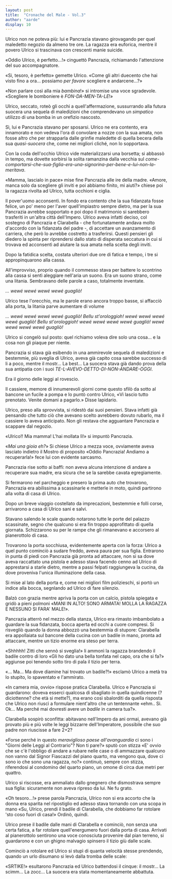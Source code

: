 ```yaml
---
layout: post
title:  "Cronache del Male - Vol.3"
author: "aarde"
display: 10
---
```

Ulrico non ne poteva più: lui e Pancrazia stavano girovagando per quel maledetto negozio da almeno tre ore. La ragazza era euforica, mentre il povero Ulrico si trascinava con crescenti manie suicide. 

«Oddio Ulrico, è perfetto...!» cinguettò Pancrazia, richiamando l'attenzione del suo accompagnatore. 

«Si, tesoro, è perfetto» gemette Ulrico. «Come gli altri duecento che hai visto fino a ora... possiamo *per favore* scegliere e andarcene...?»

«Non parlare così alla mia *bambina*!» si intromise una voce sgradevole. «Scegliere le bomboniere è *FON-DA-MEN-TA-LE*!»

Ulrico, seccato, roteò gli occhi a quell'affermazione, sussurrando alla futura suocera una sequela di maledizioni che comprendevano un *simpatico* utilizzo di una bomba in un orefizio nascosto.

Sì, lui e Pancrazia stavano per sposarsi. Ulrico ne era contento, era innamorato e non vedeva l'ora di convolare a nozze con la sua amata, non fosse altro che per strapparla dalle grinfie maledette di quella becera della sua *quasi-suocera* che, come nei migliori cliché, non lo sopportava. 

Con la coda dell'occhio Ulrico vide materializzarsi una borsetta; si abbassò in tempo, ma dovette sorbirsi la solita ramanzina dalla vecchia sul *come-comportarsi-che-sua-figlia-era-una-signorina-per-bene-e-lui-non-la-meritava*. 

«Mamma, lascialo in pace» mise fine Pancrazia alle ire della madre. «Amore, manca solo da scegliere gli inviti e poi abbiamo finito, mi aiuti?» chiese poi la ragazza rivolta ad Ulrico, tutta occhioni e ciglia. 

<!-- riletto fino a qui -->

Il pover'uomo acconsentì. In fondo era contento che la sua fidanzata fosse felice, un po' meno per l'aver quell'impiastro sempre dietro, ma per la sua Pancrazia avrebbe sopportato e poi dopo il matrimonio si sarebbero trasferiti in un'altra città dell'Impero. Ulrico aveva infatti deciso, col sostegno di Pancrazia e Clarabella - che fortunatamente andava molto d'accordo con la fidanzata del padre -, di accettare un avanzamento di carriera, che però lo avrebbe costretto a trasferirsi. Questi pensieri gli diedero la spinta per riprendersi dallo stato di disperata seccatura in cui si trovava ed acconsentì ad aiutare la sua amata nella scelta degli inviti.

Dopo la fatidica scelta, costata ulteriori due ore di fatica e tempo, i tre si appropinquarono alla cassa.

All'improvviso, proprio quando il commesso stava per battere lo scontrino alla cassa si sentì aleggiare nell'aria un suono. Era un suono strano, come una litania. Sembravano delle parole a caso, totalmente inventate.

*... wewé wewé wewé wewé guagliò!* 

Ulrico tese l'orecchio, ma le parole erano ancora troppo basse, si affacciò alla porta, la litania parve aumentare di volume

*... wewé wewé wewé wewé guagliò! Bellu st'orologgioh! wewé wewé wewé wewé guagliò! Bellu st'orologgioh! wewé wewé wewé wewé guagliò! wewé wewé wewé wewé guagliò!* 

Ulrico si congelò sul posto: quel richiamo voleva dire solo una cosa... e la cosa non gli piaque per niente.

Pancrazia si stava già esibendo in una ammirevole sequela di maledizioni e bestemmie, più sveglia di Ulrico, aveva già capito cosa sarebbe successo di li a poco, mentre il mostr... La best... La suocera stava già dando prova della sua antipatia con i suoi *TE-L-AVEVO-DETTO-DI-NON-ANDARE-OGGI*.

Era il giorno delle leggi al rovescio. 

Il cassiere, memore di innumerevoli giorni come questo sfilò da sotto al bancone un fucile a pompa e lo puntò contro Ulrico, «Vi lascio tutto prenotato. Venite domani a pagarlo.» Disse lapidario.

Ulrico, preso alla sprovvista, si ridestò dai suoi pensieri. Stava infatti già pensando che tutto ciò che avevano scelto avrebbero dovuto rubarlo, ma il cassiere lo aveva anticipato. Non gli restava che agguantare Pancrazia e scappare dal negozio.

«Ulrico!! Mia mamma! L'hai mollata lì!» si impuntò Pancrazia.

«*Mai una gioia eh?*» Si chiese Ulrico a mezza voce, ovviamente aveva lasciato indietro il Mostro di proposito «Oddio Pancrazia! Andiamo a recuperarla!» fece lui con evidente sarcasmo.

Pancrazia rise sotto ai baffi: non aveva alcuna intenzione di andare a recuperare sua madre, era sicura che se la sarebbe cavata egregiamente.

Si fermarono nel parcheggio e presero la prima auto che trovarono, Pancrazia era abilissima a scassinarle e metterle in moto, quindi partirono alla volta di casa di Ulrico. 

Dopo un breve viaggio costellato da imprecazioni, bestemmie e folli corse, arrivarono a casa di Ulrico sani e salvi.

Stavano salendo le scale quando notarono tutte le porte del palazzo scassinate, segno che qualcuno si era fin troppo approfittato di quella giornata. Schizzarono su per le rampe che gli rimanevano e accorsero al pianerottolo di casa.

Trovarono la porta socchiusa, evidentemente aperta con la forza: Ulrico a quel punto cominciò a sudare freddo, aveva paura per sua figlia.
Entrarono in punta di piedi con Pancrazia già pronta ad attaccare, non si sa dove aveva raccattato una pistola e adesso stava facendo cenno ad Ulrico di apprestarsi a starle dietro, mentre a passi felpati raggiungeva la cucina, da dove proveniva l'unica illuminazione della casa.

Si mise al lato della porta e, come nei migliori film polizieschi, si portò un indice alla bocca, segnlando ad Ulrico di fare silenzio.

Balzò con grazia mentre apriva la porta con un calcio, pistola spiegata e gridò a pieni polmoni «MANI IN ALTO! SONO ARMATA! MOLLA LA RAGAZZA E NESSUNO SI FARA' MALE!».

Pancrazia atterrò nel mezzo della stanza, Ulrico era rimasto imbambolato a guardare la sua fidanzata, bocca aperta ed occhi a cuore compresi. Si risvegliò quando la donna abbozzò una bestemmia di stupore: Clarabella era appollaiata sul bancone della cucina con un badile in mano, pronta ad attaccare, mentre un tizio enorme era steso per terra.

«Shhhhh! Zitti che sennò si sveglia!» li ammonì la ragazza brandendo il badile contro di loro «Gli ho dato una bella tonfata nel capo, ora che si fa?» aggiunse poi tenendo sotto tiro di pala il tizio per terra.

«... Ma... Ma dove diamine hai trovato un badile?!» esclamò Ulrico a metà tra lo stupito, lo spaventato e l'ammirato.

«In camera mia, ovvio» rispose pratica Clarabella. Ulrico e Pancrazia si guardarono: doveva esserci qualcosa di sbagliato in quella quindicenne (?diciottenne? che età si mette?), ma erano così sbalorditi da quella risposta che Ulrico non riuscì a formulare nient'altro che un tentennante «ehm.. Si. Ok... Ma perché mai dovresti avere un *badile* in camera tua?».

Clarabella sospirò sconfitta: abitavano nell'Impero da ani ormai, avevano già provato più e più volte le leggi bizzarre dell'Imperatore, possibile che suo padre non riuscisse a fare 2+2?

«Forse perché in questo *meraviglioso paese all'avanguardia* ci sono i "Giorni delle Leggi al Contrario"? Non ti pare?» sputò con stizza «E' ovvio che se c'è l'obbligo di andare a rubare nelle case o di ammazzare qualcuno non vanno dal Signor Fiascazzi del piano quarto, ma vengono qua, dove ci sono io che sono una ragazza, no?» continuò, sempre con stizza, riferendosi al condomino del quarto piano, un omone di circa due metri per quattro.

Ulrico si riscosse, era ammaliato dallo gnegnero che dismostrava sempre sua figlia: sicuramente non aveva ripreso da lui. Ne fu grato. 

«Oh tesoro...!» prese parola Pancrazia, Ulrico non si era accorto che la donna era sparita nel ripostiglio ed adesso stava tornando con una scopa in mano «Su, Ulrico, prendi il badile di Clarabella, che dobbiamo far rotolare 'sto coso fuori di casa!» Ordinò, quindi.

Ulrico prese il badile dalle mani di Clarabella e cominciò, non senza una certa fatica, a far rotolare quell'energumero fuori dalla porta di casa. Arrivati al pianerottolo sentirono una voce conosciuta provenire dal pian terreno, si guardarono e con un ghigno malvagio spinsero il tizio giù dalle scale.

Cominciò a rotolare ed Ulrico si stupì di quanta velocità stesse prendendo, quando un urlo disumano si levò dalla tromba delle scale:

«SRTIKE!» esultarono Pancrazia ed Ulrico battendosi il cinque: il mostr... La scimm... La zocc... La suocera era stata momentaneamente abbattuta. 
